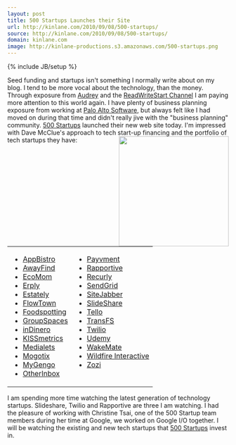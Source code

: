 ```yaml
---
layout: post
title: 500 Startups Launches their Site
url: http://kinlane.com/2010/09/08/500-startups/
source: http://kinlane.com/2010/09/08/500-startups/
domain: kinlane.com
image: http://kinlane-productions.s3.amazonaws.com/500-startups.png
---
```

{% include JB/setup %}

<p>
     Seed funding and startups isn't something I normally write about on my blog. I tend to be more vocal about the technology, than the money. Through exposure from <a href="http://www.audreywatters.com" target="_blank">Audrey</a> and the <a href="http://www.readwriteweb.com/start/" target="_blank">ReadWriteStart Channel</a> I am paying more attention to this world again. I have plenty of business planning exposure from working at <a href="http://www.paloalto.com" target="_blank">Palo Alto Software</a>, but always felt like I had moved on during that time and didn't really jive with the "business planning" community. <a href="http://500startups.com/" target="_blank">500 Startups</a> launched their new web site today. I'm impressed with Dave McClue's approach to tech start-up financing and the portfolio of tech startups they have: <img class="alignnone c1" title="500 Startups" src="http://kinlane-productions.s3.amazonaws.com/500-startups.png" alt="" width="250" align="right" />
</p>
<table cellspacing="2" cellpadding="2">
     <tbody>
          <tr>
               <td valign="top">
                    <ul class="mainlist">
                         <li>
                              <a href="http://appbistro.com/" target="_blank">AppBistro</a>
                         </li>
                         <li>
                              <a href="http://awayfind.com/" target="_blank">AwayFind</a>
                         </li>
                         <li>
                              <a href="http://ecomom.com/" target="_blank">EcoMom</a>
                         </li>
                         <li>
                              <a href="http://erply.com/" target="_blank">Erply</a>
                         </li>
                         <li>
                              <a href="http://estately.com/" target="_blank">Estately</a>
                         </li>
                         <li>
                              <a href="http://www.flowtown.com/" target="_blank">FlowTown</a>
                         </li>
                         <li>
                              <a href="http://foodspotting.com/" target="_blank">Foodspotting</a>
                         </li>
                         <li>
                              <a href="http://groupspaces.com/" target="_blank">GroupSpaces</a>
                         </li>
                         <li>
                              <a href="http://www.indinero.com/" target="_blank">inDinero</a>
                         </li>
                         <li>
                              <a href="https://www.kissmetrics.com/" target="_blank">KISSmetrics</a>
                         </li>
                         <li>
                              <a href="http://medialets.com/" target="_blank">Medialets</a>
                         </li>
                         <li>
                              <a href="http://mogotix.com/" target="_blank">Mogotix</a>
                         </li>
                         <li>
                              <a href="http://mygengo.com/" target="_blank">MyGengo</a>
                         </li>
                         <li>
                              <a href="http://www.otherinbox.com/" target="_blank">OtherInbox</a>
                         </li>
                    </ul>
               </td>
               <td valign="top">
                    <ul class="mainlist">
                         <li>
                              <a href="http://www.payvment.com/" target="_blank">Payvment</a>
                         </li>
                         <li>
                              <a href="http://rapportive.com/" target="_blank">Rapportive</a>
                         </li>
                         <li>
                              <a href="http://recurly.com/" target="_blank">Recurly</a>
                         </li>
                         <li>
                              <a href="http://sendgrid.com/" target="_blank">SendGrid</a>
                         </li>
                         <li>
                              <a href="http://sitejabber.com/" target="_blank">SiteJabber</a>
                         </li>
                         <li>
                              <a href="http://www.slideshare.net/" target="_blank">SlideShare</a>
                         </li>
                         <li>
                              <a href="http://tello.com/" target="_blank">Tello</a>
                         </li>
                         <li>
                              <a href="http://transfs.com/" target="_blank">TransFS</a>
                         </li>
                         <li>
                              <a href="http://twilio.com/" target="_blank">Twilio</a>
                         </li>
                         <li>
                              <a href="http://udemy.com/" target="_blank">Udemy</a>
                         </li>
                         <li>
                              <a href="http://www.wakemate.com/" target="_blank">WakeMate</a>
                         </li>
                         <li>
                              <a href="http://wildfireapp.com/" target="_blank">Wildfire Interactive</a>
                         </li>
                         <li>
                              <a href="http://zozi.com/" target="_blank">Zozi</a>
                         </li>
                    </ul>
               </td>
          </tr>
     </tbody>
</table>
<p>
     I am spending more time watching the latest generation of technology startups. Slideshare, Twilio and Rapportive are three I am watching. I had the pleasure of working with Christine Tsai, one of the 500 Startup team members during her time at Google, we worked on Google I/O together. I will be watching the existing and new tech startups that <a href="http://500startups.com/" target="_blank">500 Startups</a> invest in.
</p>